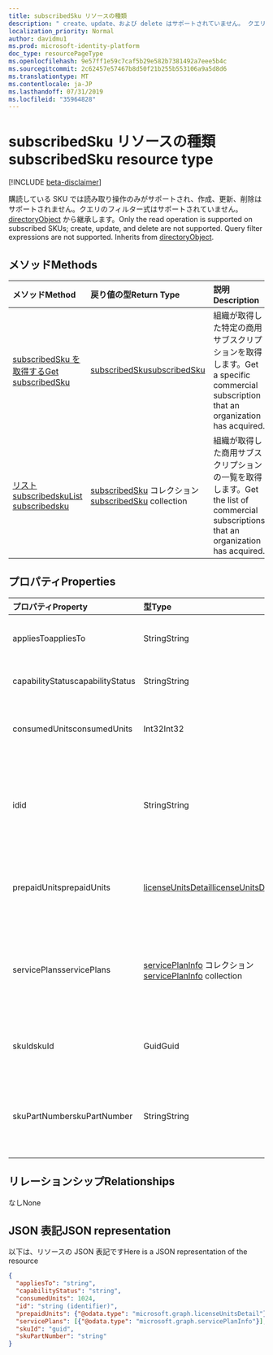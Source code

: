 ```yaml
---
title: subscribedSku リソースの種類
description: " create、update、および delete はサポートされていません。 クエリのフィルター式はサポートされていません。 directoryObject から継承します。"
localization_priority: Normal
author: davidmu1
ms.prod: microsoft-identity-platform
doc_type: resourcePageType
ms.openlocfilehash: 9e57ff1e59c7caf5b29e582b7381492a7eee5b4c
ms.sourcegitcommit: 2c62457e57467b8d50f21b255b553106a9a5d8d6
ms.translationtype: MT
ms.contentlocale: ja-JP
ms.lasthandoff: 07/31/2019
ms.locfileid: "35964828"
---
```

# <a name="subscribedsku-resource-type"></a><span data-ttu-id="d0952-105">subscribedSku リソースの種類</span><span class="sxs-lookup"><span data-stu-id="d0952-105">subscribedSku resource type</span></span>

[!INCLUDE [beta-disclaimer](../../includes/beta-disclaimer.md)]

<span data-ttu-id="d0952-p102">購読している SKU では読み取り操作のみがサポートされ、作成、更新、削除はサポートされません。クエリのフィルター式はサポートされていません。[directoryObject](directoryobject.md) から継承します。</span><span class="sxs-lookup"><span data-stu-id="d0952-p102">Only the read operation is supported on subscribed SKUs; create, update, and delete are not supported. Query filter expressions are not supported. Inherits from [directoryObject](directoryobject.md).</span></span>


## <a name="methods"></a><span data-ttu-id="d0952-109">メソッド</span><span class="sxs-lookup"><span data-stu-id="d0952-109">Methods</span></span>
| <span data-ttu-id="d0952-110">メソッド</span><span class="sxs-lookup"><span data-stu-id="d0952-110">Method</span></span>           | <span data-ttu-id="d0952-111">戻り値の型</span><span class="sxs-lookup"><span data-stu-id="d0952-111">Return Type</span></span>    |<span data-ttu-id="d0952-112">説明</span><span class="sxs-lookup"><span data-stu-id="d0952-112">Description</span></span>|
|:---------------|:--------|:----------|
|[<span data-ttu-id="d0952-113">subscribedSku を取得する</span><span class="sxs-lookup"><span data-stu-id="d0952-113">Get subscribedSku</span></span>](../api/subscribedsku-get.md) | [<span data-ttu-id="d0952-114">subscribedSku</span><span class="sxs-lookup"><span data-stu-id="d0952-114">subscribedSku</span></span>](subscribedsku.md) |<span data-ttu-id="d0952-115">組織が取得した特定の商用サブスクリプションを取得します。</span><span class="sxs-lookup"><span data-stu-id="d0952-115">Get a specific commercial subscription that an organization has acquired.</span></span>|
|[<span data-ttu-id="d0952-116">リスト subscribedsku</span><span class="sxs-lookup"><span data-stu-id="d0952-116">List subscribedsku</span></span>](../api/subscribedsku-list.md) | <span data-ttu-id="d0952-117">[subscribedSku](subscribedsku.md) コレクション</span><span class="sxs-lookup"><span data-stu-id="d0952-117">[subscribedSku](subscribedsku.md) collection</span></span> |<span data-ttu-id="d0952-118">組織が取得した商用サブスクリプションの一覧を取得します。</span><span class="sxs-lookup"><span data-stu-id="d0952-118">Get the list of commercial subscriptions that an organization has acquired.</span></span>|

## <a name="properties"></a><span data-ttu-id="d0952-119">プロパティ</span><span class="sxs-lookup"><span data-stu-id="d0952-119">Properties</span></span>
| <span data-ttu-id="d0952-120">プロパティ</span><span class="sxs-lookup"><span data-stu-id="d0952-120">Property</span></span>     | <span data-ttu-id="d0952-121">型</span><span class="sxs-lookup"><span data-stu-id="d0952-121">Type</span></span>   |<span data-ttu-id="d0952-122">説明</span><span class="sxs-lookup"><span data-stu-id="d0952-122">Description</span></span>|
|:---------------|:--------|:----------|
|<span data-ttu-id="d0952-123">appliesTo</span><span class="sxs-lookup"><span data-stu-id="d0952-123">appliesTo</span></span>|<span data-ttu-id="d0952-124">String</span><span class="sxs-lookup"><span data-stu-id="d0952-124">String</span></span>| <span data-ttu-id="d0952-125">"User" や "Company" など。</span><span class="sxs-lookup"><span data-stu-id="d0952-125">For example, "User" or "Company".</span></span> |
|<span data-ttu-id="d0952-126">capabilityStatus</span><span class="sxs-lookup"><span data-stu-id="d0952-126">capabilityStatus</span></span>|<span data-ttu-id="d0952-127">String</span><span class="sxs-lookup"><span data-stu-id="d0952-127">String</span></span>| <span data-ttu-id="d0952-128">たとえば、"有効" です。</span><span class="sxs-lookup"><span data-stu-id="d0952-128">For example, "Enabled".</span></span> |
|<span data-ttu-id="d0952-129">consumedUnits</span><span class="sxs-lookup"><span data-stu-id="d0952-129">consumedUnits</span></span>|<span data-ttu-id="d0952-130">Int32</span><span class="sxs-lookup"><span data-stu-id="d0952-130">Int32</span></span>| <span data-ttu-id="d0952-131">割り当てられたライセンスの数。</span><span class="sxs-lookup"><span data-stu-id="d0952-131">The number of licenses that have been assigned.</span></span> |
|<span data-ttu-id="d0952-132">id</span><span class="sxs-lookup"><span data-stu-id="d0952-132">id</span></span>|<span data-ttu-id="d0952-133">String</span><span class="sxs-lookup"><span data-stu-id="d0952-133">String</span></span>| <span data-ttu-id="d0952-134">購読している SKU オブジェクトの一意識別子。</span><span class="sxs-lookup"><span data-stu-id="d0952-134">The unique identifier for the subscribed sku object.</span></span> <span data-ttu-id="d0952-135">キー。 null 許容ではありません。</span><span class="sxs-lookup"><span data-stu-id="d0952-135">Key, not nullable.</span></span> |
|<span data-ttu-id="d0952-136">prepaidUnits</span><span class="sxs-lookup"><span data-stu-id="d0952-136">prepaidUnits</span></span>|[<span data-ttu-id="d0952-137">licenseUnitsDetail</span><span class="sxs-lookup"><span data-stu-id="d0952-137">licenseUnitsDetail</span></span>](licenseunitsdetail.md)| <span data-ttu-id="d0952-138">プリペイド ライセンスの数と状態に関する情報。</span><span class="sxs-lookup"><span data-stu-id="d0952-138">Information about the number and status of prepaid licenses.</span></span> |
|<span data-ttu-id="d0952-139">servicePlans</span><span class="sxs-lookup"><span data-stu-id="d0952-139">servicePlans</span></span>|<span data-ttu-id="d0952-140">[servicePlanInfo](serviceplaninfo.md) コレクション</span><span class="sxs-lookup"><span data-stu-id="d0952-140">[servicePlanInfo](serviceplaninfo.md) collection</span></span>| <span data-ttu-id="d0952-141">SKU と併用できるサービス プランに関する情報。</span><span class="sxs-lookup"><span data-stu-id="d0952-141">Information about the service plans that are available with the SKU.</span></span> <span data-ttu-id="d0952-142">Null 許容ではない</span><span class="sxs-lookup"><span data-stu-id="d0952-142">Not nullable</span></span> |
|<span data-ttu-id="d0952-143">skuId</span><span class="sxs-lookup"><span data-stu-id="d0952-143">skuId</span></span>|<span data-ttu-id="d0952-144">Guid</span><span class="sxs-lookup"><span data-stu-id="d0952-144">Guid</span></span>| <span data-ttu-id="d0952-145">サービス SKU の一意識別子 (GUID)。</span><span class="sxs-lookup"><span data-stu-id="d0952-145">The unique identifier (GUID) for the service SKU.</span></span> |
|<span data-ttu-id="d0952-146">skuPartNumber</span><span class="sxs-lookup"><span data-stu-id="d0952-146">skuPartNumber</span></span>|<span data-ttu-id="d0952-147">String</span><span class="sxs-lookup"><span data-stu-id="d0952-147">String</span></span>| <span data-ttu-id="d0952-148">SKU 部品番号。"AAD_PREMIUM" や "RMSBASIC" など。</span><span class="sxs-lookup"><span data-stu-id="d0952-148">The SKU part number; for example: "AAD_PREMIUM" or "RMSBASIC".</span></span> |

## <a name="relationships"></a><span data-ttu-id="d0952-149">リレーションシップ</span><span class="sxs-lookup"><span data-stu-id="d0952-149">Relationships</span></span>
<span data-ttu-id="d0952-150">なし</span><span class="sxs-lookup"><span data-stu-id="d0952-150">None</span></span>

## <a name="json-representation"></a><span data-ttu-id="d0952-151">JSON 表記</span><span class="sxs-lookup"><span data-stu-id="d0952-151">JSON representation</span></span>

<span data-ttu-id="d0952-152">以下は、リソースの JSON 表記です</span><span class="sxs-lookup"><span data-stu-id="d0952-152">Here is a JSON representation of the resource</span></span>

<!-- {
  "blockType": "resource",
  "optionalProperties": [

  ],
  "keyProperty": "id",
  "@odata.type": "microsoft.graph.subscribedSku"
}-->

```json
{
  "appliesTo": "string",
  "capabilityStatus": "string",
  "consumedUnits": 1024,
  "id": "string (identifier)",
  "prepaidUnits": {"@odata.type": "microsoft.graph.licenseUnitsDetail"},
  "servicePlans": [{"@odata.type": "microsoft.graph.servicePlanInfo"}],
  "skuId": "guid",
  "skuPartNumber": "string"
}

```
<!-- uuid: 8fcb5dbc-d5aa-4681-8e31-b001d5168d79
2015-10-25 14:57:30 UTC -->
<!--
{
  "type": "#page.annotation",
  "description": "subscribedSku resource",
  "keywords": "",
  "section": "documentation",
  "tocPath": "",
  "suppressions": []
}
-->
